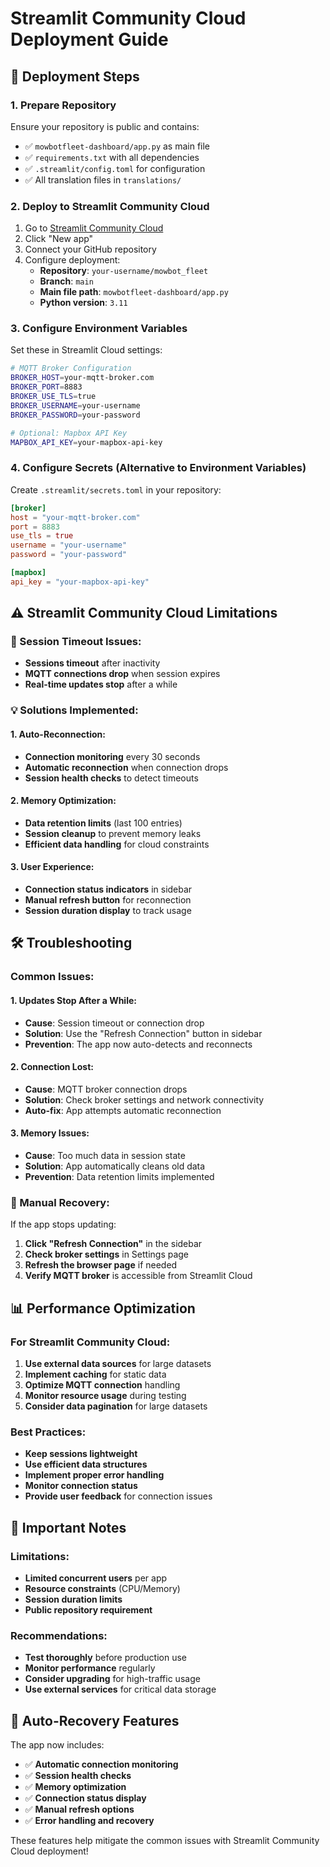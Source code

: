 # Streamlit Community Cloud Deployment Guide

## 🚀 Deployment Steps

### 1. **Prepare Repository**
Ensure your repository is public and contains:
- ✅ `mowbotfleet-dashboard/app.py` as main file
- ✅ `requirements.txt` with all dependencies
- ✅ `.streamlit/config.toml` for configuration
- ✅ All translation files in `translations/`

### 2. **Deploy to Streamlit Community Cloud**

1. Go to [Streamlit Community Cloud](https://share.streamlit.io/)
2. Click "New app"
3. Connect your GitHub repository
4. Configure deployment:
   - **Repository**: `your-username/mowbot_fleet`
   - **Branch**: `main`
   - **Main file path**: `mowbotfleet-dashboard/app.py`
   - **Python version**: `3.11`

### 3. **Configure Environment Variables**

Set these in Streamlit Cloud settings:

```bash
# MQTT Broker Configuration
BROKER_HOST=your-mqtt-broker.com
BROKER_PORT=8883
BROKER_USE_TLS=true
BROKER_USERNAME=your-username
BROKER_PASSWORD=your-password

# Optional: Mapbox API Key
MAPBOX_API_KEY=your-mapbox-api-key
```

### 4. **Configure Secrets (Alternative to Environment Variables)**

Create `.streamlit/secrets.toml` in your repository:

```toml
[broker]
host = "your-mqtt-broker.com"
port = 8883
use_tls = true
username = "your-username"
password = "your-password"

[mapbox]
api_key = "your-mapbox-api-key"
```

## ⚠️ **Streamlit Community Cloud Limitations**

### **🔄 Session Timeout Issues:**
- **Sessions timeout** after inactivity
- **MQTT connections drop** when session expires
- **Real-time updates stop** after a while

### **💡 Solutions Implemented:**

#### **1. Auto-Reconnection:**
- **Connection monitoring** every 30 seconds
- **Automatic reconnection** when connection drops
- **Session health checks** to detect timeouts

#### **2. Memory Optimization:**
- **Data retention limits** (last 100 entries)
- **Session cleanup** to prevent memory leaks
- **Efficient data handling** for cloud constraints

#### **3. User Experience:**
- **Connection status indicators** in sidebar
- **Manual refresh button** for reconnection
- **Session duration display** to track usage

## 🛠️ **Troubleshooting**

### **Common Issues:**

#### **1. Updates Stop After a While:**
- **Cause**: Session timeout or connection drop
- **Solution**: Use the "Refresh Connection" button in sidebar
- **Prevention**: The app now auto-detects and reconnects

#### **2. Connection Lost:**
- **Cause**: MQTT broker connection drops
- **Solution**: Check broker settings and network connectivity
- **Auto-fix**: App attempts automatic reconnection

#### **3. Memory Issues:**
- **Cause**: Too much data in session state
- **Solution**: App automatically cleans old data
- **Prevention**: Data retention limits implemented

### **🔧 Manual Recovery:**

If the app stops updating:

1. **Click "Refresh Connection"** in the sidebar
2. **Check broker settings** in Settings page
3. **Refresh the browser page** if needed
4. **Verify MQTT broker** is accessible from Streamlit Cloud

## 📊 **Performance Optimization**

### **For Streamlit Community Cloud:**

1. **Use external data sources** for large datasets
2. **Implement caching** for static data
3. **Optimize MQTT connection** handling
4. **Monitor resource usage** during testing
5. **Consider data pagination** for large datasets

### **Best Practices:**

- **Keep sessions lightweight**
- **Use efficient data structures**
- **Implement proper error handling**
- **Monitor connection status**
- **Provide user feedback** for connection issues

## 🚨 **Important Notes**

### **Limitations:**
- **Limited concurrent users** per app
- **Resource constraints** (CPU/Memory)
- **Session duration limits**
- **Public repository requirement**

### **Recommendations:**
- **Test thoroughly** before production use
- **Monitor performance** regularly
- **Consider upgrading** for high-traffic usage
- **Use external services** for critical data storage

## 🔄 **Auto-Recovery Features**

The app now includes:

- ✅ **Automatic connection monitoring**
- ✅ **Session health checks**
- ✅ **Memory optimization**
- ✅ **Connection status display**
- ✅ **Manual refresh options**
- ✅ **Error handling and recovery**

These features help mitigate the common issues with Streamlit Community Cloud deployment!
